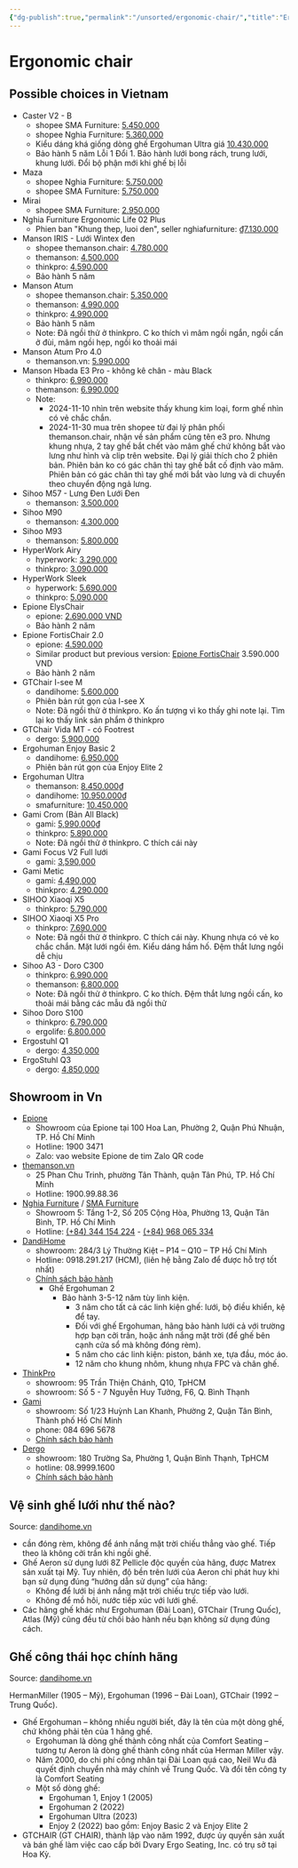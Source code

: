 ```yaml
---
{"dg-publish":true,"permalink":"/unsorted/ergonomic-chair/","title":"Ergonomic chair","created":"2024-11-09T00:53:34+07:00","updated":"2024-12-02T23:49:48+07:00"}
---
```


# Ergonomic chair

## Possible choices in Vietnam

- Caster V2 - B
    - shopee SMA Furniture: [5.450.000](https://shopee.vn/Ghế-công-thái-học-SMA-Furniture-Caster-Lưới-Wintex-Hàn-Quốc-ngả-ghế-140-độ-bảo-hành-5-năm-i.497419141.24284232740?sp_atk=70aaa9f9-5bb4-4344-ab18-516d10facfd7)
    - shopee Nghia Furniture:  [5.360.000](https://shopee.vn/product/122012647/25728866541)
    - Kiểu dáng khá giống dòng ghế Ergohuman Ultra giá [10.430.000](https://shopee.vn/Ghế-công-thái-học-Nghia-furniture-Ergohuman-Elite-02-Lưới-Matrex-Mỹ-piston-class-4-samhongsa-i.122012647.28953372464)
    - Bảo hành 5 năm Lỗi 1 Đổi 1. Bảo hành lưới bong rách, trung lưới, khung lưới. Đổi bộ phận mới khi ghế bị lỗi
- Maza
    - shopee Nghia Furniture: [5.750.000](https://shopee.vn/Gh%E1%BA%BF-c%C3%B4ng-th%C3%A1i-h%E1%BB%8Dc-Nghia-furniture-Maza-Piston-class-4-Samhongsa-H%C3%A0n-Qu%E1%BB%91c-l%C6%B0%E1%BB%9Bi-Wintex-H%C3%A0n-Qu%E1%BB%91c-i.122012647.25773300888?sp_atk=252c9c5e-da3b-4a1e-b6a3-4a9fc8381d61)
    - shopee SMA Furniture: [5.750.000](https://shopee.vn/Gh%E1%BA%BF-c%C3%B4ng-th%C3%A1i-h%E1%BB%8Dc-SMA-Furniture-Maza-L%C6%B0%E1%BB%9Bi-Wintex-H%C3%A0n-Qu%E1%BB%91c-Piston-Class-4-Ng%E1%BA%A3-gh%E1%BA%BF-135-%C4%91%E1%BB%99-i.497419141.27256777972?sp_atk=0cc9a10b-f83f-4995-9430-1ee76c372744)
- Mirai
    - shopee SMA Furniture: [2.950.000](https://shopee.vn/Ghế-công-thái-học-SMA-Furniture-Mirai-Tối-đa-tính-năng-Ngả-ghế-140-độ-piston-class-4-có-gác-chân-i.497419141.27709121763)
- Nghia Furniture Ergonomic Life 02 Plus
    - Phien ban "Khung thep, luoi den", seller nghiafurniture: [₫7.130.000](https://shopee.vn/product/122012647/18132478798?d_id=0bb1c)
- Manson IRIS - Lưới Wintex đen
    - shopee themanson.chair: [4.780.000](https://shopee.vn/-H%E1%BB%8Fa-T%E1%BB%91c-Gh%E1%BA%BF-C%C3%B4ng-Th%C3%A1i-H%E1%BB%8Dc-Manson-IRIS-Gh%E1%BA%BF-V%C4%83n-Ph%C3%B2ng-L%C6%B0%E1%BB%9Bi-Wintex-H%C3%A0n-Qu%E1%BB%91c-%C4%90en-X%C3%A1m-Lumbar-%C4%90i%E1%BB%81u-Ch%E1%BB%89nh-H%E1%BB%97-Tr%E1%BB%A3-C%E1%BB%99t-S%E1%BB%91ng.-i.875897965.22676845931?sp_atk=5474eeb6-dc74-4614-a595-d3c45f538cb4)
    - themanson: [4.500.000](https://themanson.vn/ghe-cong-thai-hoc-manson-iris-luoi-wintex-han-quoc-mau-den-lung-nang-ha-mat-ngoi-truot)
    - thinkpro: [4.590.000](https://thinkpro.vn/ghe-cong-thai-hoc/ghe-cong-thai-hoc-manson-iris?skuId=7699)
    - Bảo hành 5 năm
- Manson Atum
    - shopee themanson.chair: [5.350.000](https://shopee.vn/-H%E1%BB%8Fa-T%E1%BB%91c-Gh%E1%BA%BF-Manson-Atum-T%E1%BB%B1a-%C4%90%E1%BA%A7u-6D-M%C3%A0u-%C4%90en-X%C3%A1m-Gh%E1%BA%BF-Xoay-C%C3%B4ng-Th%C3%A1i-H%E1%BB%8Dc-L%C6%B0ng-H%E1%BB%A3p-Kim-Nh%C3%B4m-i.875897965.25428271476?sp_atk=f96c5926-733f-4d26-88ab-881c8aa671e4)
    - themanson: [4.990.000](https://themanson.vn/ghe-cong-thai-hoc-manson-atum-mau-den-lung-hop-kim-nhom-tua-dau-6d)
    - thinkpro: [4.990.000](https://thinkpro.vn/ghe-cong-thai-hoc/ghe-cong-thai-hoc-manson-atum)
    - Bảo hành 5 năm
    - Note: Đã ngồi thử ở thinkpro. C ko thích vì mâm ngồi ngắn, ngồi cấn ở đùi, mâm ngồi hẹp, ngồi ko thoải mái
- Manson Atum Pro 4.0
    - themanson.vn: [5.990.000](https://themanson.vn/ghe-cong-thai-hoc-manson-atum-mau-den-pro-4.0-luoi-cloudmesh-v2-lung-hop-kim-tua-dau-6d)
- Manson Hbada E3 Pro - không kê chân - màu Black
    - thinkpro: [6.990.000](https://thinkpro.vn/ghe-cong-thai-hoc/ghe-cong-thai-hoc-manson-hbada-e3-pro)
    - themanson: [6.990.000](https://themanson.vn/ghe-cong-thai-hoc-hbada-manson-e3-pro-mau-den)
    - Note:
        - 2024-11-10 nhìn trên website thấy khung kim loại, form ghế nhìn có vẻ chắc chắn.
        - 2024-11-30 mua trên shopee từ đại lý phân phối themanson.chair, nhận về sản phẩm cũng tên e3 pro. Nhưng khung nhựa, 2 tay ghế bắt chết vào mâm ghế chứ không bắt vào lưng như hình và clip trên website. Đại lý giải thích cho 2 phiên bản. Phiên bản ko có gác chân thì tay ghế bắt cố định vào mâm. Phiên bản có gác chân thì tay ghế mới bắt vào lưng và di chuyển theo chuyển động ngả lưng.
- Sihoo M57 - Lưng Đen Lưới Đen
    - themanson: [3.500.000](https://themanson.vn/ghe-cong-thai-hoc-sihoo-m57-ergonomic-lung-den-luoi-den)
- Sihoo M90
    - themanson: [4.300.000](https://themanson.vn/ghe-cong-thai-hoc-sihoo-m90-lung-luoi-nang-ha-tay-3-d-moi-nhat)
- Sihoo M93
    - themanson: [5.800.000](https://themanson.vn/ghe-cong-thai-hoc-sihoo-m93-dem-luoi-truot-mau-xam)
- HyperWork Airy
    - hyperwork: [3.290.000](https://hyperwork.vn/products/ghe-cong-thai-hoc-hyperwork-airy)
    - thinkpro: [3.090.000](https://thinkpro.vn/ghe-cong-thai-hoc/ghe-cong-thai-hoc-hyperwork-airy)
- HyperWork Sleek
    - hyperwork: [5.690.000](https://hyperwork.vn/products/ghe-cong-thai-hoc-hyperwork-sleek)
    - thinkpro: [5.090.000](https://thinkpro.vn/ghe-cong-thai-hoc/ghe-cong-thai-hoc-hyperwork-sleek)
- Epione ElysChair
    - epione: [2.690.000 VND](https://epione.vn/products/epione-elyschair)
    - Bảo hành 2 năm
- Epione FortisChair 2.0
    - epione: [4.590.000](https://epione.vn/products/epione-fortischair-2)
    - Similar product but previous version: [Epione FortisChair](https://epione.vn/products/epione-fortischair) 3.590.000 VND
    - Bảo hành 2 năm
- GTChair I-see M
    - dandihome: [5.600.000](https://dandihome.vn/ghe-luoi-cong-thai-hoc-ergonomic-gtchair-i-see/)
    - Phiên bản rút gọn của I-see X
    - Note: Đã ngồi thử ở thinkpro. Ko ấn tượng vì ko thấy ghi note lại. Tìm lại ko thấy link sản phẩm ở thinkpro
- GTChair Vida MT - có Footrest
    - dergo: [5,900,000](https://dergo.vn/products/ghe-cong-thai-hoc-ergonomic-gtchair-vida-mt)
- Ergohuman Enjoy Basic 2
    - dandihome: [6.950.000](https://dandihome.vn/ergonomic-ergohuman-elite-2/)
    - Phiên bản rút gọn của Enjoy Elite 2
- Ergohuman Ultra
    - themanson: [8.450.000₫](https://themanson.vn/ghe-cong-thai-hoc-ergohuman-ultra-mau-den)
    - dandihome: [10.950.000₫](https://dandihome.vn/ergonomic-ergohuman-elite-2/)
    - smafurniture: [10.450.000](https://smafurniture.com/ghe-cong-thai-hoc-ergohuman-elite-2)
- Gami Crom (Bản All Black)
    - gami: [5,990,000₫](https://www.gamivietnam.vn/products/ghe-gami-crom-all-black)
    - thinkpro: [5.890.000](https://thinkpro.vn/ghe-cong-thai-hoc/ghe-cong-thai-hoc-gami-crom)
    - Note: Đã ngồi thử ở thinkpro. C thích cái này
- Gami Focus V2 Full lưới
    - gami: [3,590,000](https://www.gamivietnam.vn/products/ghe-gami-focus-v2)
- Gami Metic
    - gami: [4,490,000](https://www.gamivietnam.vn/products/ghe-gami-metic)
    - thinkpro: [4.290.000](https://thinkpro.vn/ghe-cong-thai-hoc/ghe-cong-thai-hoc-gami-metic)
- SIHOO Xiaoqi X5
    - thinkpro: [5.790.000](https://thinkpro.vn/ghe-cong-thai-hoc/ghe-cong-thai-hoc-sihoo-xiaoqi-x5-ergonomic-gaming-chair?skuId=8687)
- SIHOO Xiaoqi X5 Pro
    - thinkpro: [7.690.000](https://thinkpro.vn/ghe-cong-thai-hoc/ghe-cong-thai-hoc-sihoo-xiaoqi-x5-ergonomic-gaming-chair?skuId=8688)
    - Note: Đã ngồi thử ở thinkpro. C thích cái này. Khung nhựa có vẻ ko chắc chắn. Mặt lưới ngồi êm. Kiểu dáng hầm hố. Đệm thắt lưng ngồi dễ chịu
- Sihoo A3 - Doro C300
    - thinkpro: [6.990.000](https://thinkpro.vn/ghe-cong-thai-hoc/ghe-cong-thai-hoc-sihoo-a3-doro-c300)
    - themanson: [6.800.000](https://themanson.vn/ghe-cong-thai-hoc-sihoo-a3-doro-c300-lung-den-luoi-den-tay-6d-piston-4-class)
    - Note: Đã ngồi thử ở thinkpro. C ko thích. Đệm thắt lưng ngồi cấn, ko thoải mái bằng các mẫu đã ngồi thử
- Sihoo Doro S100
    - thinkpro: [6.790.000](https://thinkpro.vn/ghe-cong-thai-hoc/ghe-cong-thai-hoc-sihoo-doro-s100)
    - ergolife: [6.800.000](https://ergolife.vn/ghe-cong-thai-hoc-sihoo-s100)
- Ergostuhl Q1
    - dergo: [4,350,000](https://dergo.vn/products/ghe-cong-thai-hoc-ergonomic-office-chair-ergostuhl-q1)
- ErgoStuhl Q3
    - dergo: [4,850,000](https://dergo.vn/products/ghe-cong-thai-hoc-ergonomic-office-chair-ergostuhl-q3)

## Showroom in Vn

- [Epione]()
    - Showroom của Epione tại 100 Hoa Lan, Phường 2, Quận Phú Nhuận, TP. Hồ Chí Minh
    - Hotline: 1900 3471
    - Zalo: vao website Epione de tim Zalo QR code
- [themanson.vn](https://themanson.vn/)
    - 25 Phan Chu Trinh, phường Tân Thành, quận Tân Phú, TP. Hồ Chí Minh
    - Hotline: 1900.99.88.36
- [Nghia Furniture](https://nghiafurniture.com/) / [SMA Furniture](https://smafurniture.com/)
    - Showroom 5: Tầng 1-2, Số 205 Cộng Hòa, Phường 13, Quận Tân Bình, TP. Hồ Chí Minh
    - Hotline: [(+84) 344 154 224](tel:0344154224) - [(+84) 968 065 334](tel:0968065334)
- [DandiHome](https://dandihome.vn/)
    - showroom: 284/3 Lý Thường Kiệt – P14 – Q10 – TP Hồ Chí Minh
    - Hotline: 0918.291.217 (HCM), (liên hệ bằng Zalo để được hỗ trợ tốt nhất)
    - [Chính sách bảo hành](https://dandihome.vn/chinh-sach-bao-hanh/)
        - Ghế Ergohuman 2
            - Bảo hành 3-5-12 năm tùy linh kiện.
                - 3 năm cho tất cả các linh kiện ghế: lưới, bộ điều khiển, kệ để tay.
                - Đối với ghế Ergohuman, hãng bảo hành lưới cả với trường hợp bạn cởi trần, hoặc ánh nắng mặt trời (để ghế bên cạnh cửa sổ mà không đóng rèm).
                - 5 năm cho các linh kiện: piston, bánh xe, tựa đầu, móc áo.
                - 12 năm cho khung nhôm, khung nhựa FPC và chân ghế.
- [ThinkPro](https://thinkpro.vn/)
    - showroom: 95 Trần Thiện Chánh, Q10, TpHCM
    - showroom: Số 5 - 7 Nguyễn Huy Tưởng, F6, Q. Bình Thạnh
- [Gami](https://www.gamivietnam.vn/)
    - showroom: Số 1/23 Huỳnh Lan Khanh, Phường 2, Quận Tân Bình, Thành phố Hồ Chí Minh
    - phone: 084 696 5678
    - [Chính sách bảo hành](https://www.gamivietnam.vn/pages/chinh-sach-bao-hanh)
- [Dergo](https://dergo.vn/)
    - showroom: 180 Trường Sa, Phường 1, Quận Bình Thạnh, TpHCM
    - hotline: 08.9999.1600
    - [Chính sách bảo hành](https://dergo.vn/pages/chinh-sach-bao-hanh)

## Vệ sinh ghế lưới như thế nào?

Source: [dandihome.vn](https://dandihome.vn/ve-sinh-ghe-luoi-nhu-the-nao/)
- cần đóng rèm, không để ánh nắng mặt trời chiếu thẳng vào ghế. Tiếp theo là không cởi trần khi ngồi ghế.
- Ghế Aeron sử dụng lưới 8Z Pellicle độc quyền của hãng, được Matrex sản xuất tại Mỹ. Tuy nhiên, độ bền trên lưới của Aeron chỉ phát huy khi bạn sử dụng đúng “hướng dẫn sử dụng” của hãng:
    - Không để lưới bị ánh nắng mặt trời chiếu trực tiếp vào lưới.
    - Không để mồ hôi, nước tiếp xúc với lưới ghế.
- Các hãng ghế khác như Ergohuman (Đài Loan), GTChair (Trung Quốc), Atlas (Mỹ) cũng đều từ chối bảo hành nếu bạn không sử dụng đúng cách.

## Ghế công thái học chính hãng

Source: [dandihome.vn](https://dandihome.vn/)

HermanMiller (1905 – Mỹ), Ergohuman (1996 – Đài Loan), GTChair (1992 – Trung Quốc).

- Ghế Ergohuman – không nhiều người biết, đây là tên của một dòng ghế, chứ không phải tên của 1 hãng ghế.
    - Ergohuman là dòng ghế thành công nhất của Comfort Seating – tương tự Aeron là dòng ghế thành công nhất của Herman Miller vậy.
    - Năm 2000, do chi phí công nhân tại Đài Loan quá cao, Neil Wu đã quyết định chuyển nhà máy chính về Trung Quốc. Và đổi tên công ty là Comfort Seating
    - Một số dòng ghế:
        - Ergohuman 1, Enjoy 1 (2005)
        - Ergohuman 2 (2022)
        - Ergohuman Ultra (2023)
        - Enjoy 2 (2022) bao gồm: Enjoy Basic 2 và Enjoy Elite 2
- GTCHAIR (GT CHAIR), thành lập vào năm 1992, được ủy quyền sản xuất và bán ghế làm việc cao cấp bởi Dvary Ergo Seating, Inc. có trụ sở tại Hoa Kỳ.

